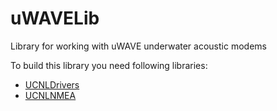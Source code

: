 # uWAVELib
Library for working with uWAVE underwater acoustic modems

To build this library you need following libraries:
* [UCNLDrivers](https://github.com/ucnl/UCNLDrivers)
* [UCNLNMEA](https://github.com/ucnl/UCNLNMEA)

